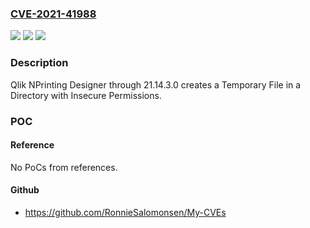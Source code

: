 ### [CVE-2021-41988](https://cve.mitre.org/cgi-bin/cvename.cgi?name=CVE-2021-41988)
![](https://img.shields.io/static/v1?label=Product&message=n%2Fa&color=blue)
![](https://img.shields.io/static/v1?label=Version&message=n%2Fa&color=blue)
![](https://img.shields.io/static/v1?label=Vulnerability&message=n%2Fa&color=brighgreen)

### Description

Qlik NPrinting Designer through 21.14.3.0 creates a Temporary File in a Directory with Insecure Permissions.

### POC

#### Reference
No PoCs from references.

#### Github
- https://github.com/RonnieSalomonsen/My-CVEs

